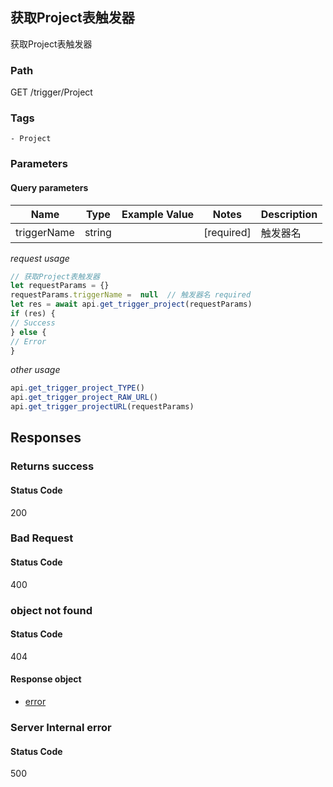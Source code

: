 ## 获取Project表触发器

获取Project表触发器
### Path
GET /trigger/Project

### Tags
    - Project
### Parameters

#### Query parameters

| Name | Type | Example Value | Notes | Description |
| ---- | ---- | ------------- | -------- | ----------- |
| triggerName | string |  |  [required]  | 触发器名 |

*request usage*
```javascript
// 获取Project表触发器
let requestParams = {}
requestParams.triggerName =  null  // 触发器名 required
let res = await api.get_trigger_project(requestParams)
if (res) {
// Success
} else {
// Error
}
```
*other usage*
```javascript
api.get_trigger_project_TYPE()
api.get_trigger_project_RAW_URL()
api.get_trigger_projectURL(requestParams)
```

## Responses
### Returns success

#### Status Code
200



### Bad Request

#### Status Code
400



### object not found

#### Status Code
404


#### Response object
* [error](../models/error.md)

### Server Internal error

#### Status Code
500



